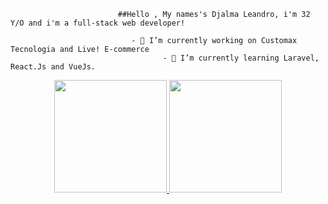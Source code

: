                             ##Hello , My names's Djalma Leandro, i'm 32 Y/O and i'm a full-stack web developer!

                               - 🔭 I’m currently working on Customax Tecnologia and Live! E-commerce
                                      - 🌱 I’m currently learning Laravel, React.Js and VueJs.

<div align="center">
  <a href="https://github.com/xdiija">
  <img height="180em" src="https://github-readme-stats.vercel.app/api?username=xdiija&show_icons=true&theme=dark&include_all_commits=true&count_private=true"/>
  <img height="180em" src="https://github-readme-stats.vercel.app/api/top-langs/?username=xdiija&layout=compact&langs_count=7&theme=dark"/>
</div>
